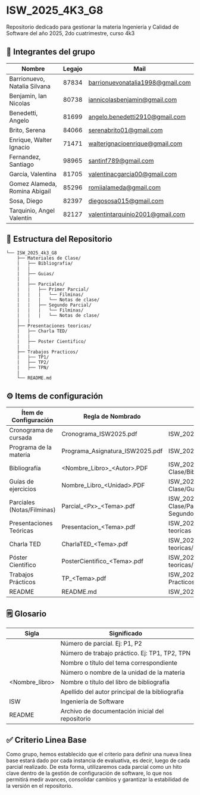 # ISW_2025_4K3_G8
Repositorio dedicado para gestionar la materia Ingeniería y Calidad de Software del año 2025, 2do cuatrimestre, curso 4k3

## 👥 Integrantes del grupo
| Nombre | Legajo | Mail
| ------------ | ------------ | ------------ |  
| Barrionuevo, Natalia Silvana | 87834 | barrionuevonatalia1998@gmail.com |
| Benjamin, Ian Nicolas | 80738 | iannicolasbenjamin@gmail.com |
| Benedetti, Angelo | 81699 | angelo.benedetti2910@gmail.com |
| Brito, Serena | 84066 | serenabrito01@gmail.com |
| Enrique, Walter Ignacio | 71471 | walterignacioenrique@gmail.com |
| Fernandez, Santiago | 98965 | santinf789@gmail.com |
| García, Valentina | 81705 | valentinacgarcia00@gmail.com |
| Gomez Alameda, Romina Abigail | 85296 | romiialameda@gmail.com |
| Sosa, Diego | 82397 | diegososa015@gmail.com |
| Tarquinio, Angel Valentín | 82127 | valentintarquinio2001@gmail.com |

## 📝 Estructura del Repositorio
```
└── ISW_2025_4k3_G8
    ├── Materiales de Clase/                                                 
    |   ├── Bibliografia/
    |   |                                                       
    |   ├── Guias/                                                  
    |   |
    |   ├── Parciales/
    |   |   ├── Primer Parcial/
    |   |   |   └── Filminas/
    |   |   |   └── Notas de clase/
    |   |   ├── Segundo Parcial/
    |   |   |   └── Filminas/
    |   |   |   └── Notas de clase/
    |   |
    ├── Presentaciones teoricas/
    |   ├── Charla TED/
    |   |
    |   ├── Poster Cientifico/
    |   |
    ├── Trabajos Practicos/
    |   ├── TP1/
    |   ├── TP2/
    |   ├── TPN/
    |
    └── README.md
```
## ⚙ Items de configuración
| Ítem de Configuración      | Regla de Nombrado                 | Ubicación Física                                                                  |
| -------------------------- | --------------------------------- | --------------------------------------------------------------------------------- |
| Cronograma de cursada      | Cronograma\_ISW2025.pdf           | ISW\_2025\_4k3\_G8/                                                               |
| Programa de la materia     | Programa\_Asignatura\_ISW2025.pdf | ISW\_2025\_4k3\_G8/                                                               |
| Bibliografía               | &lt;Nombre_Libro&gt;_&lt;Autor&gt;.PDF  | ISW\_2025\_4k3\_G8/Materiales de Clase/Bibliografia                               |
| Guías de ejercicios        | Nombre_Libro_&lt;Unidad&gt;.PDF       | ISW\_2025\_4k3\_G8/Materiales de Clase/Guias                                      |
| Parciales (Notas/Filminas) | Parcial\_&lt;Px&gt;\_&lt;Tema&gt;.pdf         | ISW\_2025\_4k3\_G8/Materiales de Clase/Parciales/Primer Parcial ó Segundo Parcial |
| Presentaciones Teóricas    | Presentacion\_&lt;Tema&gt;.pdf          | ISW\_2025\_4k3\_G8/Presentaciones teoricas                                        |
| Charla TED                 | CharlaTED\_&lt;Tema&gt;.pdf             | ISW\_2025\_4k3\_G8/Presentaciones teoricas/Charla TED                             |
| Póster Científico          | PosterCientifico\_&lt;Tema&gt;.pdf      | ISW\_2025\_4k3\_G8/Presentaciones teoricas/Poster Cientifico                      |
| Trabajos Prácticos         | TP<x>\_&lt;Tema&gt;.pdf                 | ISW\_2025\_4k3\_G8/Trabajos Practicos/TPx                                         |
| README                     | README.md                         | ISW\_2025\_4k3\_G8/                                                               |

## 🗒️ Glosario
| Sigla               | Significado                                      |
| ------------------- | ------------------------------------------------ |
| <Px>                | Número de parcial. Ej: P1, P2                    |
| <TPx>               | Número de trabajo práctico. Ej: TP1, TP2, TPN    |
| <Tema>              | Nombre o título del tema correspondiente         |
| <Unidad>            | Número o nombre de la unidad de la materia       |
| \<Nombre\_libro>    | Nombre o título del libro de bibliografía        |
| <Autor>             | Apellido del autor principal de la bibliografía  |
| ISW                 | Ingeniería de Software                           |
| README              | Archivo de documentación inicial del repositorio |


## ✅ Criterio Linea Base
Como grupo, hemos establecido que el criterio para definir una nueva línea base estará dado por cada instancia de evaluativa, es decir, luego de cada parcial realizado. De esta forma, utilizaremos cada parcial como un hito clave dentro de la gestión de configuración de software, lo que nos permitirá medir avances, consolidar cambios y garantizar la estabilidad de la versión en el repositorio.

